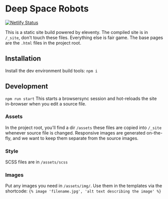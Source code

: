 # Deep Space Robots
[![Netlify Status](https://api.netlify.com/api/v1/badges/9874ad27-bbf4-44a8-9409-d7efd473b343/deploy-status)](https://app.netlify.com/sites/deepspacerobots/deploys)

This is a static site build powered by eleventy. The compiled site is in `/_site`, don't touch these files.  Everything else is fair game.  The base pages are the `.html` files in the project root.


## Installation
Install the dev environment build tools:
`npm i`

## Development

`npm run start`
This starts a browsersync session and hot-reloads the site in-browser when you edit a source file.

### Assets
In the project root, you'll find a dir `/assets` these files are copied into `/_site` whenever source file is changed.  Responsive images are generated on-the-fly, and we want to keep them separate from the source images.  

### Style
SCSS files are in `/assets/scss`

### Images
Put any images you need in `/assets/img/`.  Use them in the templates via the shortcode: `{% image 'filename.jpg', 'alt text describing the image' %}`
